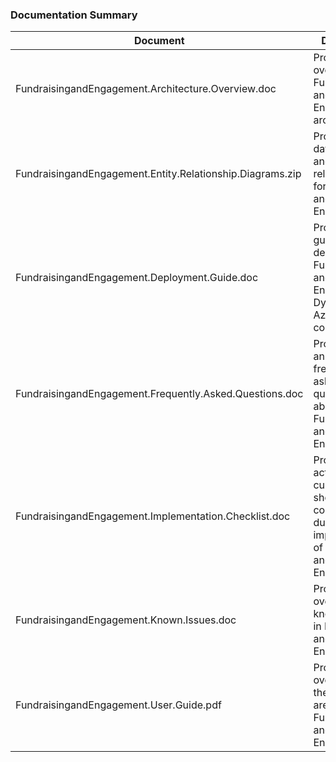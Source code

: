 ### Documentation Summary

| Document | Description |
| - | - |
| FundraisingandEngagement.Architecture.Overview.doc | Provides an overview of Fundraising and Engagement's architecture |
| FundraisingandEngagement.Entity.Relationship.Diagrams.zip | Provides the data entities and their relationships for Fundraising and Engagement |
| FundraisingandEngagement.Deployment.Guide.doc | Provides a guide to deploy the Fundraising and Engagement Dynamics and Azure components |
| FundraisingandEngagement.Frequently.Asked.Questions.doc | Provides answers to frequently asked questions about Fundraising and Engagement |
| FundraisingandEngagement.Implementation.Checklist.doc | Provides list of activities a customer should consider during an implementation of Fundraising and Engagement |
| FundraisingandEngagement.Known.Issues.doc | Provides an overview of known issues in Fundraising and Engagement |
| FundraisingandEngagement.User.Guide.pdf | Provides a full overview of the functional areas of Fundraising and Engagement |

